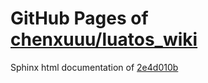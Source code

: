 GitHub Pages of [chenxuuu/luatos_wiki](https://github.com/chenxuuu/luatos_wiki.git)
===
Sphinx html documentation of [2e4d010b](https://github.com/chenxuuu/luatos_wiki/tree/2e4d010b81707879bc6050d1b12fce7ae8afd843)
